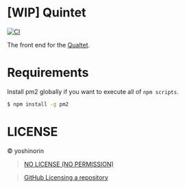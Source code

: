 # [WIP] Quintet

[![CI](https://github.com/yoshinorin/quintet/actions/workflows/ci.yml/badge.svg)](https://github.com/yoshinorin/quintet/actions/workflows/ci.yml)

The front end for the [Qualtet](https://github.com/yoshinorin/qualtet).

# Requirements

Install pm2 globally if you want to execute all of `npm scripts`.

```sh
$ npm install -g pm2
```

# LICENSE

© yoshinorin

> [NO LICENSE (NO PERMISSION)](https://choosealicense.com/no-permission/)

> [GitHub Licensing a repository](https://docs.github.com/en/repositories/managing-your-repositorys-settings-and-features/customizing-your-repository/licensing-a-repository)
